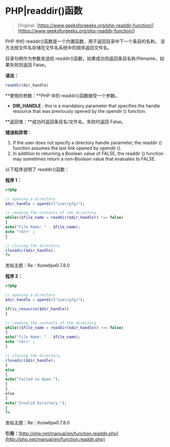 # PHP|readdir()函数

> Original: [https://www.geeksforgeeks.org/php-readdir-function/](https://www.geeksforgeeks.org/php-readdir-function/)

PHP 中的 readdir()函数是一个内置函数，用于返回目录中下一个条目的名称。 该方法按文件名存储在文件名系统中的顺序返回文件名。

目录句柄作为参数发送给 readdir()函数，如果成功则返回条目名称/filename，如果失败则返回 False。

**语法：**

```php
readdir(dir_handle)
```

**使用的参数：**PHP 中的 readdir()函数接受一个参数。

*   **DIR_HANDLE** : this is a mandatory parameter that specifies the handle resource that was previously opened by the opendir () function.

**返回值：**成功时返回条目名/文件名，失败时返回 False。

**错误和异常**：

1.  If the user does not specify a directory handle parameter, the readdir () function assumes the last link opened by opendir ().
2.  In addition to returning a Boolean value of FALSE, the readdir () function may sometimes return a non-Boolean value that evaluates to FALSE.

以下程序说明了 readdir()函数：

**程序 1：**

```php
<?php

// opening a directory
$dir_handle = opendir("user/gfg/");

// reading the contents of the directory
while(($file_name = readdir($dir_handle)) !== false) 
{ 
echo("File Name: " . $file_name);
echo "<br>" ; 
}

// closing the directory
closedir($dir_handle);
?>
```

发帖主题：Re：Колибри0.7.8.0

**程序 2：**

```php
<?php

// opening a directory
$dir_handle = opendir("user/gfg/");

if(is_resource($dir_handle)) 
{ 

// reading the contents of the directory
while(($file_name = readdir($dir_handle)) !== false) 
{ 
echo("File Name: " . $file_name);
echo "<br>" ; 
} 

// closing the directory
closedir($dir_handle);
} 
else
{
echo("Failed to Open.");
} 
} 
else 
{
echo("Invalid Directory.");
} 
?>
```

发帖主题：Re：Колибри0.7.8.0

**引用：**[http://php.net/manual/en/function.readdir.php](http://php.net/manual/en/function.readdir.php)